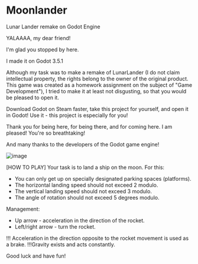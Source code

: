 # Moonlander
Lunar Lander remake on Godot Engine

YALAAAA, my dear friend!

I'm glad you stopped by here.

I made it on Godot 3.5.1

Although my task was to make a remake of LunarLander (I do not claim intellectual property, the rights belong to the owner of the original product. This game was created as a homework assignment on the subject of "Game Development"), I tried to make it at least not disgusting, so that you would be pleased to open it.

Download Godot on Steam faster, take this project for yourself, and open it in Godot! Use it - this project is especially for you!

Thank you for being here, for being there, and for coming here. I am pleased! You're so breathtaking!

And many thanks to the developers of the Godot game engine!

![image](https://user-images.githubusercontent.com/43182375/212742241-2514d23b-ebd0-4d87-a864-39a5542ba7ab.png)


[HOW TO PLAY]
Your task is to land a ship on the moon. For this:
- You can only get up on specially designated parking spaces (platforms).
- The horizontal landing speed should not exceed 2 modulo.
- The vertical landing speed should not exceed 3 modulo.
- The angle of rotation should not exceed 5 degrees modulo.

Management:
- Up arrow - acceleration in the direction of the rocket.
- Left/right arrow - turn the rocket.

!!! Acceleration in the direction opposite to the rocket movement is used as a brake.
!!!Gravity exists and acts constantly.

Good luck and have fun!
